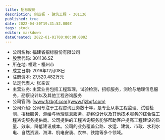 ```yaml
---
title: 招标股份
description: 创业板 - 建筑工程 - 301136
published: true
date: 2022-04-30T19:31:52.000Z
tags: stock
editor: markdown
dateCreated: 2022-01-01T00:00:00.000Z
---
```


- 公司名称: 福建省招标股份有限公司
- 股票代码: 301136.SZ
- 所在地: 福建 - 福州市
- 成立日期: 2016年12月08日
- 注册资本: 27,520.482万元
- 法定代表人: 张亲议
- 主营业务: 主营业务包括工程监理，试验检测，招标服务，测绘与地理信息服务，勘察设计以及其他工程咨询服务
- 公司官网: [www.fjzbgf.com](www.fjzbgf.com)
- 公司介绍: 公司专注于工程咨询业务数十年，是专业从事工程监理、试验检测、招标服务、测绘与地理信息服务、勘察设计以及其他技术服务的综合性工程咨询服务提供商。公司提供的工程咨询服务能够帮助客户提高工程建设的质量、效率，降低建设成本。公司的业务覆盖公路、水运、建筑、市政、水利水电、自然资源、海洋、机电安装、农林、铁路等多个领域。


